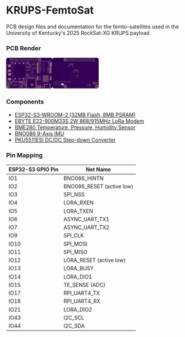 # KRUPS-FemtoSat
PCB design files and documentation for the femto-satellites used in the University of Kentucky's 2025 RockSat-XG KRUPS payload

### PCB Render
<img src="Documentation/pcbtop.png" width="25%"><img src="Documentation/pcbbottom.png" width="25%">

### Components
- [ESP32-S3-WROOM-2 (32MB Flash, 8MB PSRAM)](https://www.espressif.com/sites/default/files/documentation/esp32-s3-wroom-2_datasheet_en.pdf)
- [EBYTE E22-900M33S 2W 868/915MHz LoRa Modem](https://www.cdebyte.com/pdf-down.aspx?id=2954)
- [BME280 Temperature, Pressure, Humidity Sensor](https://www.bosch-sensortec.com/media/boschsensortec/downloads/datasheets/bst-bme280-ds002.pdf)
- [BNO086 9-Axis IMU](https://www.mouser.com/datasheet/2/1480/BNO080_085_Datasheet-3196201.pdf)
- [PKU5511ESI DC/DC Step-down Converter](https://flexpowermodules.com/resources/fpm-techspec-pku5500e)

### Pin Mapping
| ESP32-S3 GPIO Pin | Net Name |
| --- | --- |
| IO1 | BNO086_HINTN |
| IO2 | BNO086_RESET (active low) |
| IO3 | SPI_NSS |
| IO4 | LORA_RXEN |
| IO5 | LORA_TXEN |
| IO6 | ASYNC_UART_TX1 |
| IO7 | ASYNC_UART_TX2 |
| IO9 | SPI_CLK |
| IO10 | SPI_MOSI |
| IO11 | SPI_MISO |
| IO12 | LORA_RESET (active low)|
| IO13 | LORA_BUSY |
| IO14 | LORA_DIO1 |
| IO15 | TE_SENSE (ADC) |
| IO17 | RPI_UART4_TX |
| IO18 | RPI_UART4_RX |
| IO21 | LORA_DIO2 |
| IO43 | I2C_SCL |
| IO44 | I2C_SDA |


